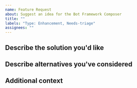 ```yaml
---
name: Feature Request
about: Suggest an idea for the Bot Framework Composer
title: ""
labels: "Type: Enhancement, Needs-triage"
assignees: ""
---
```


<!-- Please search for your feature request before creating a new one. >

## Is your feature request related to a problem? Please describe.

<!-- A clear and concise description of what the problem is. Ex. I'm always frustrated when [...] -->

## Describe the solution you'd like

<!-- A clear and concise description of what you want to happen. -->

## Describe alternatives you've considered

<!-- A clear and concise description of any alternative solutions or features you've considered. -->

## Additional context

<!-- Add any other context or screenshots about the feature request here. -->
